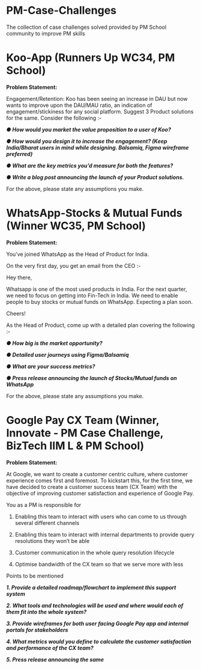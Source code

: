 # PM-Case-Challenges
The collection of case challenges solved provided by PM School community to improve PM skills

# Koo-App (Runners Up WC34, PM School)

**Problem Statement:**

Engagement/Retention:
Koo has been seeing an increase in DAU but now wants to improve upon the DAU/MAU ratio,
an indication of engagement/stickiness for any social platform. Suggest 3 Product solutions for
the same. Consider the following :-

***● How would you market the value proposition to a user of Koo?***

***● How would you design it to increase the engagement? (Keep India/Bharat users in mind while designing. Balsamiq, Figma wireframe preferred)***

***● What are the key metrics you’d measure for both the features?***

***● Write a blog post announcing the launch of your Product solutions.***

For the above, please state any assumptions you make.


# WhatsApp-Stocks & Mutual Funds (Winner WC35, PM School)

**Problem Statement:**

You’ve joined WhatsApp as the Head of Product for India.

On the very first day, you get an email from the CEO :-

Hey there,

Whatsapp is one of the most used products in India. For the next quarter, we need to
focus on getting into Fin-Tech in India. We need to enable people to buy stocks or
mutual funds on WhatsApp. Expecting a plan soon.

Cheers!

As the Head of Product, come up with a detailed plan covering the following :-

***● How big is the market opportunity?***

***● Detailed user journeys using Figma/Balsamiq***

***● What are your success metrics?***

***● Press release announcing the launch of Stocks/Mutual funds on WhatsApp***

For the above, please state any assumptions you make.


# Google Pay CX Team (Winner, Innovate - PM Case Challenge, BizTech IIM L & PM School)

**Problem Statement:**

At Google, we want to create a customer centric culture, where customer experience comes first and foremost. To kickstart this, for the first time, we have decided to create a customer success team (CX Team) with the objective of improving customer satisfaction and experience of Google Pay.

You as a PM is responsible for

1. Enabling this team to interact with users who can come to us through several different channels

2. Enabling this team to interact with internal departments to provide query resolutions they won’t be able

3. Customer communication in the whole query resolution lifecycle

4. Optimise bandwidth of the CX team so that we serve more with less


Points to be mentioned 

***1. Provide a detailed roadmap/flowchart to implement this support system***

***2. What tools and technologies will be used and where would each of them fit into the whole system?***

***3. Provide wireframes for both user facing Google Pay app and internal portals for stakeholders***

***4. What metrics would you define to calculate the customer satisfaction and performance of the CX team?***

***5. Press release announcing the same***



